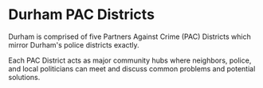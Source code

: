 Durham PAC Districts
============================
Durham is comprised of five Partners Against Crime (PAC) Districts which mirror Durham's police districts exactly.

Each PAC District acts as major community hubs where neighbors, police, and local politicians can meet and discuss common problems and potential solutions.
